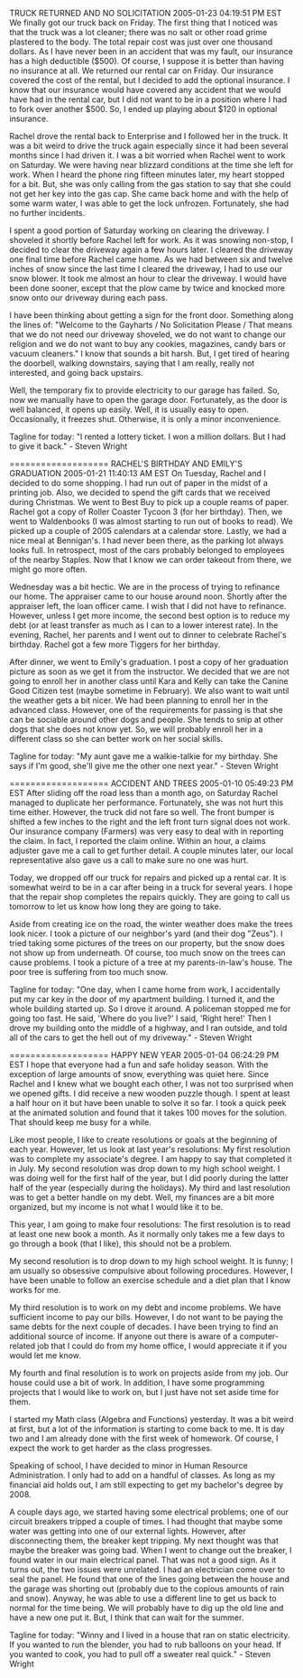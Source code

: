 TRUCK RETURNED AND NO SOLICITATION
2005-01-23 04:19:51 PM EST 
We finally got our truck back on Friday. The first thing that I noticed was that the truck was a lot cleaner; there was no salt or other road grime plastered to the body. The total repair cost was just over one thousand dollars. As I have never been in an accident that was my fault, our insurance has a high deductible ($500). Of course, I suppose it is better than having no insurance at all. We returned our rental car on Friday. Our insurance covered the cost of the rental, but I decided to add the optional insurance. I know that our insurance would have covered any accident that we would have had in the rental car, but I did not want to be in a position where I had to fork over another $500. So, I ended up playing about $120 in optional insurance.

Rachel drove the rental back to Enterprise and I followed her in the truck. It was a bit weird to drive the truck again especially since it had been several months since I had driven it. I was a bit worried when Rachel went to work on Saturday. We were having near blizzard conditions at the time she left for work. When I heard the phone ring fifteen minutes later, my heart stopped for a bit. But, she was only calling from the gas station to say that she could not get her key into the gas cap. She came back home and with the help of some warm water, I was able to get the lock unfrozen. Fortunately, she had no further incidents.

I spent a good portion of Saturday working on clearing the driveway. I shoveled it shortly before Rachel left for work. As it was snowing non-stop, I decided to clear the driveway again a few hours later. I cleared the driveway one final time before Rachel came home. As we had between six and twelve inches of snow since the last time I cleared the driveway, I had to use our snow blower. It took me almost an hour to clear the driveway. I would have been done sooner, except that the plow came by twice and knocked more snow onto our driveway during each pass.

I have been thinking about getting a sign for the front door. Something along the lines of: "Welcome to the Gayharts / No Solicitation Please / That means that we do not need our driveway shoveled, we do not want to change our religion and we do not want to buy any cookies, magazines, candy bars or vacuum cleaners." I know that sounds a bit harsh. But, I get tired of hearing the doorbell, walking downstairs, saying that I am really, really not interested, and going back upstairs.

Well, the temporary fix to provide electricity to our garage has failed. So, now we manually have to open the garage door. Fortunately, as the door is well balanced, it opens up easily. Well, it is usually easy to open. Occasionally, it freezes shut. Otherwise, it is only a minor inconvenience.

Tagline for today: "I rented a lottery ticket. I won a million dollars. But I had to give it back." - Steven Wright

===================
RACHEL'S BIRTHDAY AND EMILY'S GRADUATION
2005-01-21 11:40:13 AM EST 
On Tuesday, Rachel and I decided to do some shopping. I had run out of paper in the midst of a printing job. Also, we decided to spend the gift cards that we received during Christmas. We went to Best Buy to pick up a couple reams of paper. Rachel got a copy of Roller Coaster Tycoon 3 (for her birthday). Then, we went to Waldenbooks (I was almost starting to run out of books to read). We picked up a couple of 2005 calendars at a calendar store. Lastly, we had a nice meal at Bennigan's. I had never been there, as the parking lot always looks full. In retrospect, most of the cars probably belonged to employees of the nearby Staples. Now that I know we can order takeout from there, we might go more often.

Wednesday was a bit hectic. We are in the process of trying to refinance our home. The appraiser came to our house around noon. Shortly after the appraiser left, the loan officer came. I wish that I did not have to refinance. However, unless I get more income, the second best option is to reduce my debt (or at least transfer as much as I can to a lower interest rate). In the evening, Rachel, her parents and I went out to dinner to celebrate Rachel's birthday. Rachel got a few more Tiggers for her birthday.

After dinner, we went to Emily's graduation. I post a copy of her graduation picture as soon as we get it from the instructor. We decided that we are not going to enroll her in another class until Kara and Kelly can take the Canine Good Citizen test (maybe sometime in February). We also want to wait until the weather gets a bit nicer. We had been planning to enroll her in the advanced class. However, one of the requirements for passing is that she can be sociable around other dogs and people. She tends to snip at other dogs that she does not know yet. So, we will probably enroll her in a different class so she can better work on her social skills.

Tagline for today: "My aunt gave me a walkie-talkie for my birthday. She says if I'm good, she'll give me the other one next year." - Steven Wright

===================
ACCIDENT AND TREES
2005-01-10 05:49:23 PM EST 
After sliding off the road less than a month ago, on Saturday Rachel managed to duplicate her performance. Fortunately, she was not hurt this time either. However, the truck did not fare so well. The front bumper is shifted a few inches to the right and the left front turn signal does not work. Our insurance company (Farmers) was very easy to deal with in reporting the claim. In fact, I reported the claim online. Within an hour, a claims adjuster gave me a call to get further detail. A couple minutes later, our local representative also gave us a call to make sure no one was hurt.

Today, we dropped off our truck for repairs and picked up a rental car. It is somewhat weird to be in a car after being in a truck for several years. I hope that the repair shop completes the repairs quickly. They are going to call us tomorrow to let us know how long they are going to take.

Aside from creating ice on the road, the winter weather does make the trees look nicer. I took a picture of our neighbor's yard (and their dog "Zeus"). I tried taking some pictures of the trees on our property, but the snow does not show up from underneath. Of course, too much snow on the trees can cause problems. I took a picture of a tree at my parents-in-law's house. The poor tree is suffering from too much snow.

Tagline for today: "One day, when I came home from work, I accidentally put my car key in the door of my apartment building. I turned it, and the whole building started up. So I drove it around. A policeman stopped me for going too fast. He said, 'Where do you live?' I said, 'Right here!' Then I drove my building onto the middle of a highway, and I ran outside, and told all of the cars to get the hell out of my driveway." - Steven Wright

===================
HAPPY NEW YEAR
2005-01-04 06:24:29 PM EST 
I hope that everyone had a fun and safe holiday season. With the exception of large amounts of snow, everything was quiet here. Since Rachel and I knew what we bought each other, I was not too surprised when we opened gifts. I did receive a new wooden puzzle though. I spent at least a half hour on it but have been unable to solve it so far. I took a quick peek at the animated solution and found that it takes 100 moves for the solution. That should keep me busy for a while.

Like most people, I like to create resolutions or goals at the beginning of each year. However, let us look at last year's resolutions: My first resolution was to complete my associate's degree. I am happy to say that completed it in July. My second resolution was drop down to my high school weight. I was doing well for the first half of the year, but I did poorly during the latter half of the year (especially during the holidays). My third and last resolution was to get a better handle on my debt. Well, my finances are a bit more organized, but my income is not what I would like it to be.

This year, I am going to make four resolutions: The first resolution is to read at least one new book a month. As it normally only takes me a few days to go through a book (that I like), this should not be a problem.

My second resolution is to drop down to my high school weight. It is funny; I am usually so obsessive compulsive about following procedures. However, I have been unable to follow an exercise schedule and a diet plan that I know works for me.

My third resolution is to work on my debt and income problems. We have sufficient income to pay our bills. However, I do not want to be paying the same debts for the next couple of decades. I have been trying to find an additional source of income. If anyone out there is aware of a computer-related job that I could do from my home office, I would appreciate it if you would let me know.

My fourth and final resolution is to work on projects aside from my job. Our house could use a bit of work. In addition, I have some programming projects that I would like to work on, but I just have not set aside time for them.

I started my Math class (Algebra and Functions) yesterday. It was a bit weird at first, but a lot of the information is starting to come back to me. It is day two and I am already done with the first week of homework. Of course, I expect the work to get harder as the class progresses.

Speaking of school, I have decided to minor in Human Resource Administration. I only had to add on a handful of classes. As long as my financial aid holds out, I am still expecting to get my bachelor's degree by 2008.

A couple days ago, we started having some electrical problems; one of our circuit breakers tripped a couple of times. I had thought that maybe some water was getting into one of our external lights. However, after disconnecting them, the breaker kept tripping. My next thought was that maybe the breaker was going bad. When I went to change out the breaker, I found water in our main electrical panel. That was not a good sign. As it turns out, the two issues were unrelated. I had an electrician come over to seal the panel. He found that one of the lines going between the house and the garage was shorting out (probably due to the copious amounts of rain and snow). Anyway, he was able to use a different line to get us back to normal for the time being. We will probably have to dig up the old line and have a new one put it. But, I think that can wait for the summer.

Tagline for today: "Winny and I lived in a house that ran on static electricity. If you wanted to run the blender, you had to rub balloons on your head. If you wanted to cook, you had to pull off a sweater real quick." - Steven Wright